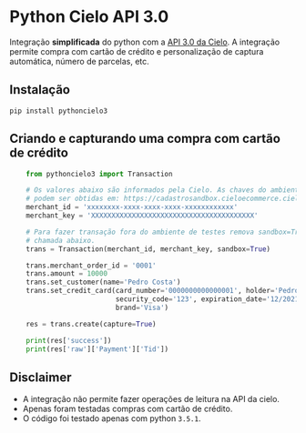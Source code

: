 # Python Cielo API 3.0

Integração **simplificada** do python com a [API 3.0 da Cielo](http://developercielo.github.io/Webservice-3.0/).
A integração permite compra com cartão de crédito e personalização de captura
automática, número de parcelas, etc.

## Instalação

```
pip install pythoncielo3
```

## Criando e capturando uma compra com cartão de crédito
```python
    from pythoncielo3 import Transaction

    # Os valores abaixo são informados pela Cielo. As chaves do ambiente de teste
    # podem ser obtidas em: https://cadastrosandbox.cieloecommerce.cielo.com.br
    merchant_id = 'xxxxxxxx-xxxx-xxxx-xxxx-xxxxxxxxxxxx'
    merchant_key = 'XXXXXXXXXXXXXXXXXXXXXXXXXXXXXXXXXXXXXXXX'

    # Para fazer transação fora do ambiente de testes remova sandbox=True da
    # chamada abaixo.
    trans = Transaction(merchant_id, merchant_key, sandbox=True)

    trans.merchant_order_id = '0001'
    trans.amount = 10000
    trans.set_customer(name='Pedro Costa')
    trans.set_credit_card(card_number='0000000000000001', holder='Pedro Costa',
                          security_code='123', expiration_date='12/2021',
                          brand='Visa')

    res = trans.create(capture=True)

    print(res['success'])
    print(res['raw']['Payment']['Tid'])
```

## Disclaimer

* A integração não permite fazer operações de leitura na API da cielo.
* Apenas foram testadas compras com cartão de crédito.
* O código foi testado apenas com python `3.5.1`.
